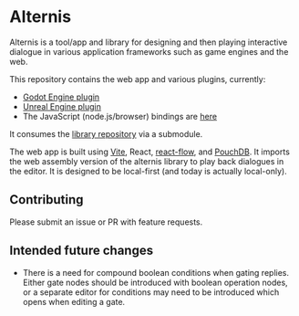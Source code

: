 # Alternis

Alternis is a tool/app and library for designing and then playing interactive
dialogue in various application frameworks such as game engines and the web.

This repository contains the web app and various plugins, currently:

- [Godot Engine plugin]()
- [Unreal Engine plugin]()
- The JavaScript (node.js/browser) bindings are [here](/FIXME)

It consumes the [library repository](/FIXME) via a submodule.

The web app is built using [Vite](/FIXME), React, [react-flow](/FIXME),
and [PouchDB](/FIXME). It imports the web assembly version of the
alternis library to play back dialogues in the editor. It is designed to be
local-first (and today is actually local-only).

## Contributing

Please submit an issue or PR with feature requests.

## Intended future changes

- There is a need for compound boolean conditions when gating replies.
  Either gate nodes should be introduced with boolean operation nodes, or
  a separate editor for conditions may need to be introduced which opens when
  editing a gate.
